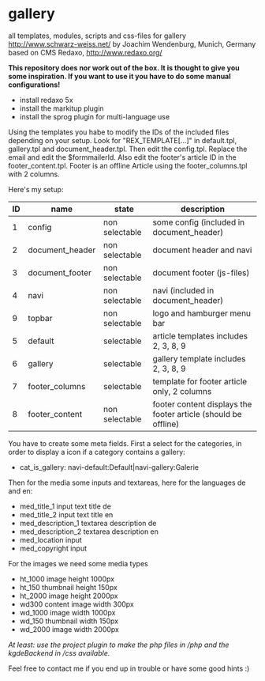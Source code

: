 # gallery

all templates, modules, scripts and css-files for gallery http://www.schwarz-weiss.net/ by Joachim Wendenburg, Munich, Germany
based on CMS Redaxo, http://www.redaxo.org/

**This repository does nor work out of the box. It is thought to give you some inspiration. If you want to use it you have to do some manual configurations!**

* install redaxo 5x
* install the markitup plugin
* install the sprog plugin for multi-language use

Using the templates you habe to modify the IDs of the included files depending on your setup.
Look for "REX_TEMPLATE[...]" in default.tpl, gallery.tpl and document_header.tpl.
Then edit the config.tpl. Replace the email and edit the $formmailerId. Also edit the footer's article ID in the footer_content.tpl.
Footer is an offline Article using the footer_columns.tpl with 2 columns.

Here's my setup:

ID  | name              | state             | description
--- | ----------------- | ----------------- | ------------
1   | config            | non selectable    | some config (included in document_header)
2   | document_header   | non selectable    | document header and navi
3   | document_footer   | non selectable    | document footer (js-files)
4   | navi              | non selectable    | navi (included in document_header)
9   | topbar            | non selectable    | logo and hamburger menu bar
5   | default           | selectable        | article templates includes 2, 3, 8, 9
6   | gallery           | selectable        | gallery template includes 2, 3, 8, 9
7   | footer_columns    | selectable        | template for footer article only, 2 columns
8   | footer_content    | non selectable    | footer content displays the footer article (should be offline)

You have to create some meta fields. First a select for the categories, in order to display a icon if a category contains a gallery:

* cat_is_gallery: navi-default:Default|navi-gallery:Galerie

Then for the media some inputs and textareas, here for the languages de and en:

* med_title_1 input text title de
* med_title_2  input text title en
* med_description_1 textarea description de
* med_description_2 textarea description en
* med_location input
* med_copyright input

For the images we need some media types

* ht_1000 image height 1000px
* ht_150 thumbnail height 150px
* ht_2000 image height 2000px
* wd300 content image width 300px
* wd_1000 image width 1000px
* wd_150 thumbnail width 150px
* wd_2000 image width 2000px

*At least: use the project plugin to make the php files in /php and the kgdeBackend in /css available.*

Feel free to contact me if you end up in trouble or have some good hints :)





